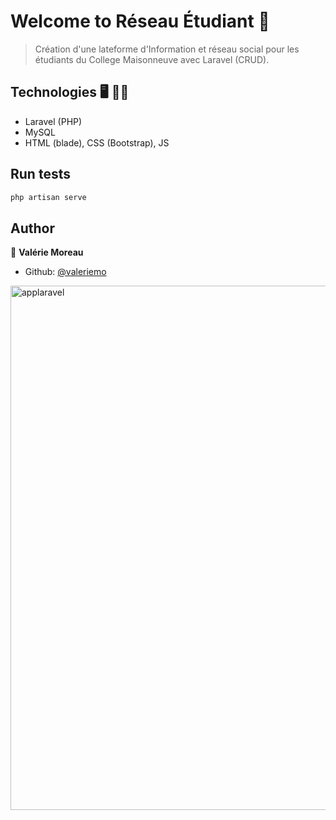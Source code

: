 # Welcome to Réseau Étudiant 👋

> Création d'une lateforme d'Information et réseau social pour les
étudiants du College Maisonneuve avec Laravel (CRUD).

## Technologies 🖥 👩‍💻
- Laravel (PHP)
- MySQL
- HTML (blade), CSS (Bootstrap), JS

## Run tests

```sh
php artisan serve
```

## Author

👤 **Valérie Moreau**

* Github: [@valeriemo](https://github.com/valeriemo)


<img width="839" alt="applaravel" src="https://github.com/valeriemo/Laravel_CRUD/assets/7307498/c180fca4-2c53-4523-96e7-4102ff1a5794">
